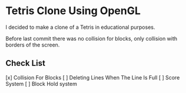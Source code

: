 # Tetris Clone Using OpenGL

I decided to make a clone of a Tetris in educational purposes.

Before last commit there was no collision for blocks, only collision with borders of the screen.

## Check List

[x] Collision For Blocks
[ ] Deleting Lines When The Line Is Full
[ ] Score System
[ ] Block Hold system

